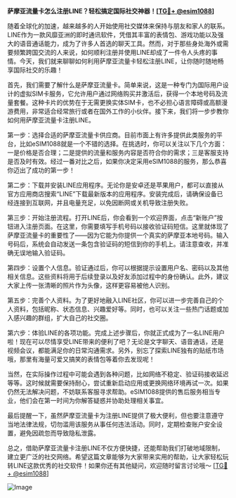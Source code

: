 **萨摩亚流量卡怎么注册LINE？轻松搞定国际社交神器！[[TG💪+ @esim1088](https://t.me/s/esim1088)]**

随着全球化的加速，越来越多的人开始使用社交媒体来保持与朋友和家人的联系。LINE作为一款风靡亚洲的即时通讯软件，凭借其丰富的表情包、游戏功能以及强大的语音通话能力，成为了许多人首选的聊天工具。然而，对于那些身处海外或需要频繁跨国交流的人来说，如何顺利注册并使用LINE却成了一件令人头疼的事情。今天，我们就来聊聊如何利用萨摩亚流量卡轻松注册LINE，让你随时随地畅享国际社交的乐趣！

首先，我们需要了解什么是萨摩亚流量卡。简单来说，这是一种专门为国际用户设计的虚拟SIM卡服务，它允许用户通过网络购买并激活后，获得一个本地号码及流量套餐。这种卡片的优势在于无需更换实体SIM卡，也不必担心语言障碍或高额漫游费用，非常适合经常旅行或者在国外工作的小伙伴。接下来，我们将一步步教你如何用萨摩亚流量卡注册LINE。

第一步：选择合适的萨摩亚流量卡供应商。目前市面上有许多提供此类服务的平台，比如eSIM1088就是一个不错的选择。在挑选时，你可以关注以下几个方面：一是价格是否合理；二是提供的流量和服务内容是否符合你的需求；三是客服支持是否及时有效。经过一番对比之后，如果你决定采用eSIM1088的服务，那么恭喜你迈出了成功的第一步！

第二步：下载并安装LINE应用程序。无论你是安卓还是苹果用户，都可以直接从官方应用商店搜索“LINE”下载最新版本的应用程序。安装完成后，请确保设备已经连接到互联网，并且电量充足，以免因断网或关机导致注册失败。

第三步：开始注册流程。打开LINE后，你会看到一个欢迎界面，点击“新账户”按钮进入注册页面。在这里，你需要填写手机号码以接收验证码短信。这里就体现了萨摩亚流量卡的重要性了——因为它能为你提供一个真实的萨摩亚本地号码。输入号码后，系统会自动发送一条包含验证码的短信到你的手机上。请注意查收，并准确无误地输入验证码。

第四步：设置个人信息。验证通过后，你可以根据提示设置用户名、密码以及其他相关信息。这些资料将用于后续登录以及好友添加过程中的身份确认。此外，建议大家上传一张清晰的照片作为头像，这样更容易被他人识别。

第五步：完善个人资料。为了更好地融入LINE社区，你可以进一步完善自己的个人资料，包括昵称、状态信息、兴趣爱好等。同时，也可以关注一些热门话题或加入感兴趣的群组，扩大自己的社交圈。

第六步：体验LINE的各项功能。完成上述步骤后，你就正式成为了一名LINE用户啦！现在可以尽情享受LINE带来的便利了吧？无论是文字聊天、语音通话，还是视频会议，都能满足你的日常沟通需求。另外，别忘了探索LINE独有的贴纸市场哦，那里有海量可爱又搞笑的表情包等着你去发现呢！

当然，在实际操作过程中可能会遇到各种问题，比如网络不稳定、验证码接收延迟等等。这时候就需要保持耐心，尝试重新启动应用或更换网络环境再试一次。如果仍然无法解决问题，不妨联系客服寻求帮助。eSIM1088提供的售后服务相当专业，他们会在第一时间为你解答疑惑并协助处理相关事宜。

最后提醒一下，虽然萨摩亚流量卡为注册LINE提供了极大便利，但也要注意遵守当地法律法规，切勿滥用该服务从事任何违法活动。同时，定期检查账户安全设置，避免因疏忽而导致隐私泄露。

总之，借助萨摩亚流量卡注册LINE不仅方便快捷，还能帮助我们打破地域限制，建立更广泛的社交网络。希望这篇文章能够为大家带来实用的帮助，让大家轻松玩转LINE这款优秀的社交软件！如果你还有其他疑问，欢迎随时留言讨论哦～ [[TG💪+ @esim1088](https://t.me/s/esim1088)] 

![Image](https://i.postimg.cc/4NQfJmqS/Snipaste-2025-05-13-00-14-12.png)